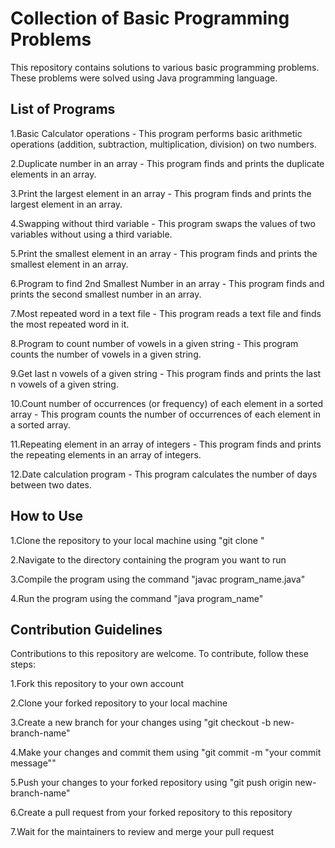 # Collection of Basic Programming Problems

This repository contains solutions to various basic programming problems. These problems were solved using Java programming language.

## List of Programs

1.Basic Calculator operations - This program performs basic arithmetic operations (addition, subtraction, multiplication, division) on two numbers.

2.Duplicate number in an array - This program finds and prints the duplicate elements in an array.

3.Print the largest element in an array - This program finds and prints the largest element in an array.

4.Swapping without third variable - This program swaps the values of two variables without using a third variable.

5.Print the smallest element in an array - This program finds and prints the smallest element in an array.

6.Program to find 2nd Smallest Number in an array - This program finds and prints the second smallest number in an array.

7.Most repeated word in a text file - This program reads a text file and finds the most repeated word in it.

8.Program to count number of vowels in a given string - This program counts the number of vowels in a given string.

9.Get last n vowels of a given string - This program finds and prints the last n vowels of a given string.

10.Count number of occurrences (or frequency) of each element in a sorted array - This program counts the number of occurrences of each element in a sorted array.

11.Repeating element in an array of integers - This program finds and prints the repeating elements in an array of integers.

12.Date calculation program - This program calculates the number of days between two dates.

## How to Use

1.Clone the repository to your local machine using "git clone <repository-url>"
  
2.Navigate to the directory containing the program you want to run
  
3.Compile the program using the command "javac program_name.java"
  
4.Run the program using the command "java program_name"
  
## Contribution Guidelines
  
Contributions to this repository are welcome. To contribute, follow these steps:

1.Fork this repository to your own account
  
2.Clone your forked repository to your local machine
  
3.Create a new branch for your changes using "git checkout -b new-branch-name"
  
4.Make your changes and commit them using "git commit -m "your commit message""
  
5.Push your changes to your forked repository using "git push origin new-branch-name"
  
6.Create a pull request from your forked repository to this repository
  
7.Wait for the maintainers to review and merge your pull request
  
